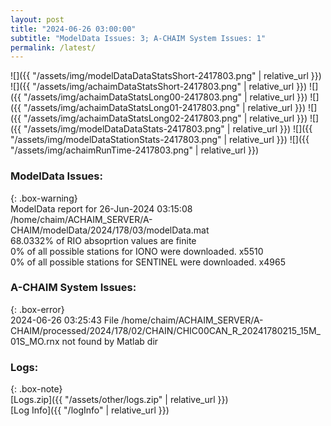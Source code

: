 ```yaml
---
layout: post
title: "2024-06-26 03:00:00"
subtitle: "ModelData Issues: 3; A-CHAIM System Issues: 1"
permalink: /latest/
---
```


![]({{ "/assets/img/modelDataDataStatsShort-2417803.png" | relative_url }})
![]({{ "/assets/img/achaimDataStatsShort-2417803.png" | relative_url }})
![]({{ "/assets/img/achaimDataStatsLong00-2417803.png" | relative_url }})
![]({{ "/assets/img/achaimDataStatsLong01-2417803.png" | relative_url }})
![]({{ "/assets/img/achaimDataStatsLong02-2417803.png" | relative_url }})
![]({{ "/assets/img/modelDataDataStats-2417803.png" | relative_url }})
![]({{ "/assets/img/modelDataStationStats-2417803.png" | relative_url }})
![]({{ "/assets/img/achaimRunTime-2417803.png" | relative_url }})


### ModelData Issues:  
  
{: .box-warning}  
 ModelData report for 26-Jun-2024 03:15:08   
 /home/chaim/ACHAIM_SERVER/A-CHAIM/modelData/2024/178/03/modelData.mat   
 68.0332% of RIO absoprtion values are finite   
 0% of all possible stations for IONO were downloaded. x5510   
 0% of all possible stations for SENTINEL were downloaded. x4965   
  
### A-CHAIM System Issues:  
  
{: .box-error}  
2024-06-26 03:25:43 File /home/chaim/ACHAIM_SERVER/A-CHAIM/processed/2024/178/02/CHAIN/CHIC00CAN_R_20241780215_15M_01S_MO.rnx not found by Matlab dir  

### Logs:  
  
{: .box-note}  
[Logs.zip]({{ "/assets/other/logs.zip" | relative_url }})  
[Log Info]({{ "/logInfo" | relative_url }})  
